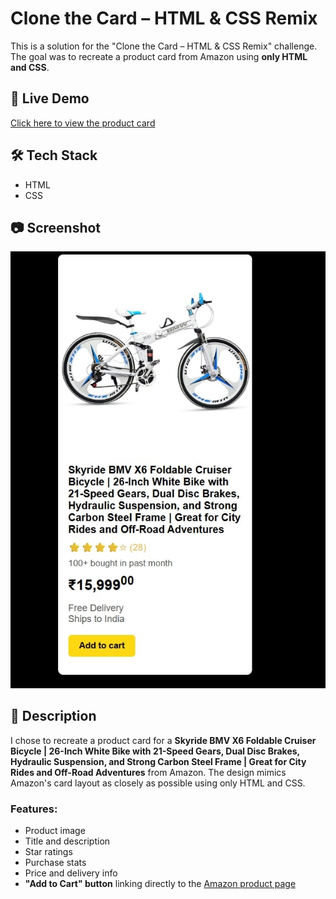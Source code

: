 # Clone the Card – HTML & CSS Remix

This is a solution for the "Clone the Card – HTML & CSS Remix" challenge. The goal was to recreate a product card from Amazon using **only HTML and CSS**.

## 🔗 Live Demo
[Click here to view the product card](https://tejaswiseelam.github.io/Amazon-card/)  

## 🛠️ Tech Stack
- HTML
- CSS

## 📷 Screenshot

![Product Card Screenshot](product_card.jpg)

## 📄 Description

I chose to recreate a product card for a **Skyride BMV X6 Foldable Cruiser Bicycle | 26-Inch White Bike with 21-Speed Gears, Dual Disc Brakes, Hydraulic Suspension, and Strong Carbon Steel Frame | Great for City Rides and Off-Road Adventures** from Amazon. The design mimics Amazon's card layout as closely as possible using only HTML and CSS.

### Features:
- Product image
- Title and description
- Star ratings
- Purchase stats
- Price and delivery info
- **"Add to Cart" button** linking directly to the [Amazon product page](https://www.amazon.in/Foldable-21-Speed-Hydraulic-Suspension-Adventures/dp/B0D9Y1VJ12/ref=sr_1_5?crid=3V14BB1NLBUC&dib=eyJ2IjoiMSJ9.mmwGyGuuwyiKEZOYaN5a1ieEX5tdLxAMDNU6RQn8CiWb1Jzsi29jayuI-s_fDTr5YoZemzqMnhJAy_HV89o2fKd4hhh8sHbm1CG90Q5v1I4s1KmBLQgQVkj9FC3c_lNXPdHG9f2Ko1n-ek0pb6aC5vnLSV0kq42rFl9U9FPsj1MnYFMZphM3qfviJUDNy7BOjsM1baoU5Bc2XEQfAlFebn7wE02ROFxuTIvQYl3_e90.cTcpyvOrN3jjkXU_1FpkEQ5AO0zIK56r4xiyVLS0jtI&dib_tag=se&keywords=electric%2Bcycle%2Bfor%2Bmen&qid=1750603074&sprefix=electri%2Caps%2C250&sr=8-5&th=1)


